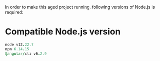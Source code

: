 In order to make this aged project running, following versions of Node.js is required:

# Compatible Node.js version

```ruby
node v12.22.7
npm 6.14.15
@angular/cli v6.2.9
```